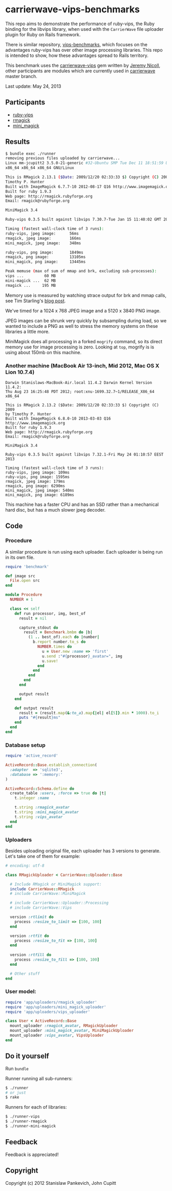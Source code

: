 # carrierwave-vips-benchmarks

This repo aims to demonstrate the performance of ruby-vips, the Ruby binding
for the libvips library, when used with the ```CarrierWave``` file uploader
plugin for Ruby on Rails framework.

There is similar repository, [vips-benchmarks](https://github.com/stanislaw/vips-benchmarks), which focuses on the advantages ruby-vips has over other image processing libraries. This repo is intended to show, how these advantages spread to Rails territory.

This benchmark uses the [carrierwave-vips](https://github.com/eltiare/carrierwave-vips) gem written by [Jeremy Nicoll](https://github.com/eltiare), other participants are modules which are currently used in [carrierwave](https://github.com/jnicklas/carrierwave) master branch. 

Last update: May 24, 2013

## Participants

* [ruby-vips](https://github.com/jcupitt/ruby-vips)
* [rmagick](http://rmagick.rubyforge.org/)
* [mini_magick](https://github.com/probablycorey/mini_magick)

## Results

```bash
$ bundle exec ./runner
removing previous files uploaded by carrierwave...
Linux mm-jcupitt2 3.5.0-21-generic #32-Ubuntu SMP Tue Dec 11 18:51:59 UTC 2012
x86_64 x86_64 x86_64 GNU/Linux

This is RMagick 2.13.1 ($Date: 2009/12/20 02:33:33 $) Copyright (C) 2009 by
Timothy P. Hunter
Built with ImageMagick 6.7.7-10 2012-08-17 Q16 http://www.imagemagick.org
Built for ruby 1.9.3
Web page: http://rmagick.rubyforge.org
Email: rmagick@rubyforge.org

MiniMagick 3.4

Ruby-vips 0.3.5 built against libvips 7.30.7-Tue Jan 15 11:40:02 GMT 2013

Timing (fastest wall-clock time of 3 runs):
ruby-vips, jpeg image: 		56ms
rmagick, jpeg image: 		166ms
mini_magick, jpeg image:	348ms

ruby-vips, png image: 		1849ms
rmagick, png image: 		13105ms
mini_magick, png image: 	13445ms

Peak memuse (max of sum of mmap and brk, excluding sub-processes):
vips ...         60 MB  
mini-magick ...  62 MB  
rmagick ...     195 MB  
```

Memory use is measured by watching strace output
for brk and mmap calls, see Tim Starling's [blog
post](http://tstarling.com/blog/2010/06/measuring-memory-usage-with-strace).

We've timed for a 1024 x 768 JPEG image and a 5120 x 3840 PNG image.

JPEG images can be shrunk very quickly by subsampling during load, so we
wanted to include a PNG as well to stress the memory systems on these
libraries a little more.

MiniMagick does all processing in a forked
`mogrify` command, so its direct memory use for image processing is zero.
Looking at `top`, mogrify is is using about 150mb on this machine. 

### Another machine (MacBook Air 13-inch, Mid 2012, Mac OS X Lion 10.7.4)

```
Darwin Stanislaws-MacBook-Air.local 11.4.2 Darwin Kernel Version 11.4.2:
Thu Aug 23 16:25:48 PDT 2012; root:xnu-1699.32.7~1/RELEASE_X86_64 x86_64

This is RMagick 2.13.2 ($Date: 2009/12/20 02:33:33 $) Copyright (C) 2009
by Timothy P. Hunter
Built with ImageMagick 6.8.0-10 2013-03-03 Q16
http://www.imagemagick.org
Built for ruby 1.9.3
Web page: http://rmagick.rubyforge.org
Email: rmagick@rubyforge.org

MiniMagick 3.4

Ruby-vips 0.3.5 built against libvips 7.32.1-Fri May 24 01:10:57 EEST
2013

Timing (fastest wall-clock time of 3 runs):
ruby-vips, jpeg image: 109ms
ruby-vips, png image: 1595ms
rmagick, jpeg image: 179ms
rmagick, png image: 6290ms
mini_magick, jpeg image: 540ms
mini_magick, png image: 6189ms
```

This machine has a faster CPU and has an SSD rather than a mechanical hard
disc, but has a much slower jpeg decoder. 

## Code

### Procedure

A similar procedure is run using each uploader. Each uploader is being
run in its own file.

```ruby
require 'benchmark'

def image src
  File.open src
end

module Procedure
  NUMBER = 1

  class << self
    def run processor, img, best_of
      result = nil

      capture_stdout do
        result = Benchmark.bmbm do |b|
          (1 .. best_of).each do |number|
            b.report number.to_s do
              NUMBER.times do
                u = User.new :name => 'first'
                u.send :"#{processor}_avatar=", img
                u.save!
              end
            end
          end
        end
      end

      output result
    end

    def output result
      result = (result.map(&:to_a).map{|el| el[5]}.min * 1000).to_i
      puts "#{result}ms"
    end
  end
end
```

### Database setup

```ruby
require 'active_record'

ActiveRecord::Base.establish_connection(
  :adapter  => 'sqlite3',
  :database => ':memory:'
)

ActiveRecord::Schema.define do
  create_table :users, :force => true do |t|
    t.integer :name

    t.string :rmagick_avatar
    t.string :mini_magick_avatar
    t.string :vips_avatar
  end
end
```

### Uploaders

Besides uploading original file, each uploader has 3 versions to
generate. Let's take one of them for example:

```ruby
# encoding: utf-8

class RMagickUploader < CarrierWave::Uploader::Base

  # Include RMagick or MiniMagick support:
  include CarrierWave::RMagick
  # include CarrierWave::MiniMagick

  # include CarrierWave::Uploader::Processing
  # include CarrierWave::Vips

  version :rtlimit do
    process :resize_to_limit => [100, 100]
  end

  version :rtfit do
    process :resize_to_fit => [100, 100]
  end
  
  version :rtfill do
    process :resize_to_fill => [100, 100]
  end

  # Other stuff
end
```

### User model:

```ruby
require 'app/uploaders/rmagick_uploader'
require 'app/uploaders/mini_magick_uploader'
require 'app/uploaders/vips_uploader'

class User < ActiveRecord::Base
  mount_uploader :rmagick_avatar, RMagickUploader
  mount_uploader :mini_magick_avatar, MiniMagickUploader
  mount_uploader :vips_avatar, VipsUploader
end
```

## Do it yourself

Run ```bundle```

Runner running all sub-runners:

```bash
$ ./runner
# or just
$ rake
```

Runners for each of libraries:

```bash
$ ./runner-vips
$ ./runner-rmagick
$ ./runner-mini-magick
```

## Feedback

Feedback is appreciated!

## Copyright

Copyright (c) 2012 Stanislaw Pankevich, John Cupitt
